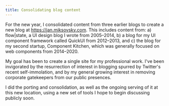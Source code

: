 ```yaml
---
title: Consolidating blog content
---
```


For the new year, I consolidated content from three earlier blogs to create a new blog at https://jan.miksovsky.com. This includes content from: a) flow|state, a UI design blog I wrote from 2005–2014, b) a blog for my UI component framework called QuickUI from 2012–2013, and c) the blog for my second startup, Component Kitchen, which was generally focused on web components from 2014–2020.

My goal has been to create a single site for my professional work. I've been invigorated by the resurrection of interest in blogging spurred by Twitter's recent self-immolation, and by my general growing interest in removing corporate gatekeepers from our public presences.

I did the porting and consolidation, as well as the ongoing serving of it at this new location, using a new set of tools I hope to begin discussing publicly soon.
